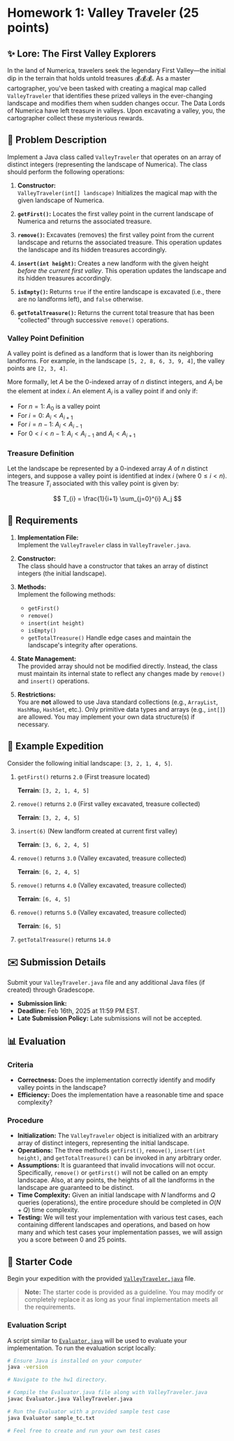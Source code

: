 # Homework 1: Valley Traveler (25 points)

## :sparkles: Lore: The First Valley Explorers

In the land of Numerica, travelers seek the legendary First Valley—the initial dip in the terrain that holds untold treasures :moneybag::moneybag::moneybag:. As a master cartographer, you've been tasked with creating a magical map called `ValleyTraveler` that identifies these prized valleys in the ever-changing landscape and modifies them when sudden changes occur. The Data Lords of Numerica have left treasure in valleys. Upon excavating a valley, you, the cartographer collect these mysterious rewards. 

## :scroll: Problem Description

Implement a Java class called `ValleyTraveler` that operates on an array of distinct integers (representing the landscape of Numerica). The class should perform the following operations:

1. **Constructor:**  
   `ValleyTraveler(int[] landscape)` Initializes the magical map with the given landscape of Numerica.

2. **`getFirst()`:**  Locates the first valley point in the current landscape of Numerica and returns the associated treasure.  

3. **`remove()`:**  Excavates (removes) the first valley point from the current landscape and returns the associated treasure. This operation updates the landscape and its hidden treasures accordingly. 

4. **`insert(int height)`:**  Creates a new landform with the given height *before the current first valley*. This operation updates the landscape and its hidden treasures accordingly.

5. **`isEmpty()`:**  Returns `true` if the entire landscape is excavated (i.e., there are no landforms left), and `false` otherwise.

6. **`getTotalTreasure()`:**  Returns the current total treasure that has been "collected" through successive `remove()` operations.

### Valley Point Definition

A valley point is defined as a landform that is lower than its neighboring landforms. For example, in the landscape `[5, 2, 8, 6, 3, 9, 4]`, the valley points are `[2, 3, 4]`.

More formally, let $A$ be the 0-indexed array of $n$ distinct integers, and $A_{i}$ be the element at index $i$. An element $A_{i}$ is a valley point if and only if:

- For $n = 1$: $A_{0}$ is a valley point  
- For $i = 0$: $A_{i} < A_{i+1}$  
- For $i = n-1$: $A_{i} < A_{i-1}$  
- For $0 < i < n-1$: $A_{i} < A_{i-1}$ and $A_{i} < A_{i+1}$

### Treasure Definition

Let the landscape be represented by a 0-indexed array $A$ of $n$ distinct integers, and suppose a valley point is identified at index $i$ (where $0 \leq i < n$). The treasure $T_{i}$ associated with this valley point is given by:

$$
T_{i} = \frac{1}{i+1} \sum_{j=0}^{i} A_j
$$

## :briefcase: Requirements

1. **Implementation File:**  
   Implement the `ValleyTraveler` class in `ValleyTraveler.java`.

2. **Constructor:**  
   The class should have a constructor that takes an array of distinct integers (the initial landscape).

3. **Methods:**  
   Implement the following methods:
   - `getFirst()`
   - `remove()`
   - `insert(int height)`
   - `isEmpty()`
   - `getTotalTreasure()`
   Handle edge cases and maintain the landscape's integrity after operations.

4. **State Management:**  
   The provided array should not be modified directly. Instead, the class must maintain its internal state to reflect any changes made by `remove()` and `insert()` operations.

5. **Restrictions:**  
   You are **not** allowed to use Java standard collections (e.g., `ArrayList`, `HashMap`, `HashSet`, etc.). Only primitive data types and arrays (e.g., `int[]`) are allowed. You may implement your own data structure(s) if necessary.

## :footprints: Example Expedition

Consider the following initial landscape: `[3, 2, 1, 4, 5]`.

1. `getFirst()` returns `2.0` (First treasure located)

   **Terrain**: `[3, 2, 1, 4, 5]`

2. `remove()` returns `2.0` (First valley excavated, treasure collected)

   **Terrain**: `[3, 2, 4, 5]`

3. `insert(6)` (New landform created at current first valley)

   **Terrain**: `[3, 6, 2, 4, 5]`

4. `remove()` returns `3.0` (Valley excavated, treasure collected)

   **Terrain**: `[6, 2, 4, 5]`

5. `remove()` returns `4.0` (Valley excavated, treasure collected)

   **Terrain**: `[6, 4, 5]`

6. `remove()` returns `5.0` (Valley excavated, treasure collected)

   **Terrain**: `[6, 5]`

7. `getTotalTreasure()` returns `14.0` 

## :envelope: Submission Details

Submit your `ValleyTraveler.java` file and any additional Java files (if created) through Gradescope.

- **Submission link:** 
- **Deadline:** Feb 16th, 2025 at 11:59 PM EST.
- **Late Submission Policy:** Late submissions will not be accepted.

## :bar_chart: Evaluation

### Criteria

- __Correctness:__ Does the implementation correctly identify and modify valley points in the landscape?
- __Efficiency:__ Does the implementation have a reasonable time and space complexity?

### Procedure

- __Initialization:__ The `ValleyTraveler` object is initialized with an arbitrary array of distinct integers, representing the initial landscape.
- __Operations:__ The three methods `getFirst()`, `remove()`, `insert(int height)`, and `getTotalTreasure()` can be invoked in any arbitrary order.
- __Assumptions:__ It is guaranteed that invalid invocations will not occur. Specifically, `remove()` or `getFirst()` will not be called on an empty landscape. Also, at any points, the heights of all the landforms in the landscape are guaranteed to be distinct.   
- __Time Complexity:__ Given an initial landscape with $N$ landforms and $Q$ queries (operations), the entire procedure should be completed in $O(N+Q)$ time complexity.
- __Testing:__ We will test your implementation with various test cases, each containing different landscapes and operations, and based on how many and which test cases your implementation passes, we will assign you a score between 0 and 25 points. 

## :rocket: Starter Code

Begin your expedition with the provided [`ValleyTraveler.java`](ValleyTraveler.java) file.

> **Note:** The starter code is provided as a guideline. You may modify or completely replace it as long as your final implementation meets all the requirements.

### Evaluation Script

A script similar to [`Evaluator.java`](Evaluator.java) will be used to evaluate your implementation. To run the evaluation script locally:

```bash
# Ensure Java is installed on your computer
java -version

# Navigate to the hw1 directory.

# Compile the Evaluator.java file along with ValleyTraveler.java
javac Evaluator.java ValleyTraveler.java

# Run the Evaluator with a provided sample test case
java Evaluator sample_tc.txt

# Feel free to create and run your own test cases
